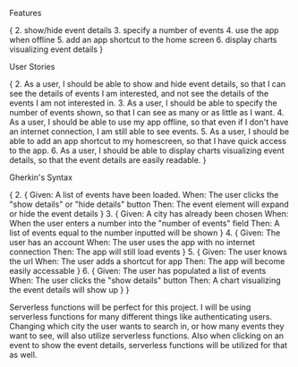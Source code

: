 Features

{
    2. show/hide event details
    3. specify a number of events
    4. use the app when offline
    5. add an app shortcut to the home screen
    6. display charts visualizing event details
}

User Stories

{
    2. As a user, I should be able to show and hide event details, so that I can see the details of events I am interested, and not see the details of the events I am not interested in.
    3. As a user, I should be able to specify the number of events shown, so that I can see as many or as little as I want.
    4. As a user, I should be able to use my app offline, so that even if I don't have an internet connection, I am still able to see events.
    5. As a user, I should be able to add an app shortcut to my homescreen, so that I have quick access to the app.
    6. As a user, I should be able to display charts visualizing event details, so that the event details are easily readable.
}

Gherkin's Syntax

{
    2. { 
        Given: A list of events have been loaded.
        When: The user clicks the "show details" or "hide details" button
        Then: The event element will expand or hide the event details
    }
    3. {
        Given: A city has already been chosen
        When: When the user enters a number into the "number of events" field
        Then: A list of events equal to the number inputted will be shown
    }
    4. {
        Given: The user has an account
        When: The user uses the app with no internet connection
        Then: The app will still load events
    }
    5. {
        Given: The user knows the url
        When: The user adds a shortcut for app
        Then: The app will become easily accessable 
    }
    6. {
        Given: The user has populated a list of events
        When: The user clicks the "show details" button
        Then: A chart visualizing the event details will show up
    }
}

Serverless functions will be perfect for this project. I will be using serverless functions for many different things like authenticating users. Changing which city the user wants to search in, or how many events they want to see, will also utilize serverless functions. Also when clicking on an event to show the event details, serverless functions will be utilized for that as well.